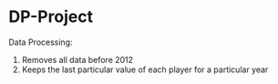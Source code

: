# DP-Project
Data Processing:
1) Removes all data before 2012
2) Keeps the last particular value of each player for a particular year

